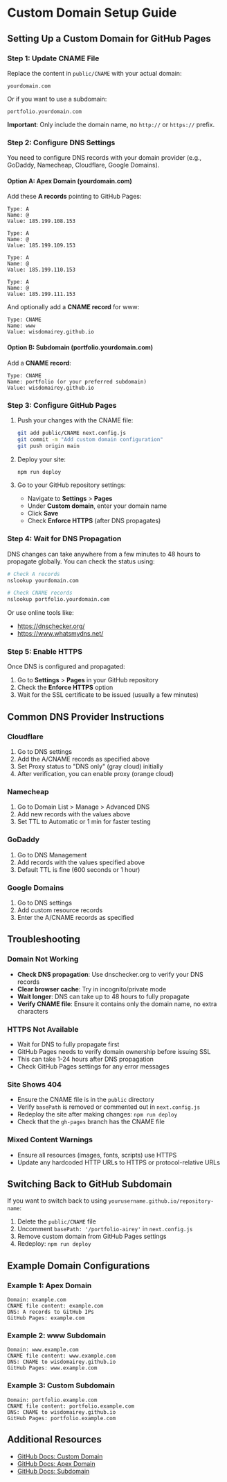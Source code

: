 # Custom Domain Setup Guide

## Setting Up a Custom Domain for GitHub Pages

### Step 1: Update CNAME File

Replace the content in `public/CNAME` with your actual domain:

```
yourdomain.com
```

Or if you want to use a subdomain:

```
portfolio.yourdomain.com
```

**Important**: Only include the domain name, no `http://` or `https://` prefix.

### Step 2: Configure DNS Settings

You need to configure DNS records with your domain provider (e.g., GoDaddy, Namecheap, Cloudflare, Google Domains).

#### Option A: Apex Domain (yourdomain.com)

Add these **A records** pointing to GitHub Pages:

```
Type: A
Name: @
Value: 185.199.108.153

Type: A
Name: @
Value: 185.199.109.153

Type: A
Name: @
Value: 185.199.110.153

Type: A
Name: @
Value: 185.199.111.153
```

And optionally add a **CNAME record** for www:

```
Type: CNAME
Name: www
Value: wisdomairey.github.io
```

#### Option B: Subdomain (portfolio.yourdomain.com)

Add a **CNAME record**:

```
Type: CNAME
Name: portfolio (or your preferred subdomain)
Value: wisdomairey.github.io
```

### Step 3: Configure GitHub Pages

1. Push your changes with the CNAME file:

   ```bash
   git add public/CNAME next.config.js
   git commit -m "Add custom domain configuration"
   git push origin main
   ```

2. Deploy your site:

   ```bash
   npm run deploy
   ```

3. Go to your GitHub repository settings:
   - Navigate to **Settings** > **Pages**
   - Under **Custom domain**, enter your domain name
   - Click **Save**
   - Check **Enforce HTTPS** (after DNS propagates)

### Step 4: Wait for DNS Propagation

DNS changes can take anywhere from a few minutes to 48 hours to propagate globally. You can check the status using:

```bash
# Check A records
nslookup yourdomain.com

# Check CNAME records
nslookup portfolio.yourdomain.com
```

Or use online tools like:

- https://dnschecker.org/
- https://www.whatsmydns.net/

### Step 5: Enable HTTPS

Once DNS is configured and propagated:

1. Go to **Settings** > **Pages** in your GitHub repository
2. Check the **Enforce HTTPS** option
3. Wait for the SSL certificate to be issued (usually a few minutes)

## Common DNS Provider Instructions

### Cloudflare

1. Go to DNS settings
2. Add the A/CNAME records as specified above
3. Set Proxy status to "DNS only" (gray cloud) initially
4. After verification, you can enable proxy (orange cloud)

### Namecheap

1. Go to Domain List > Manage > Advanced DNS
2. Add new records with the values above
3. Set TTL to Automatic or 1 min for faster testing

### GoDaddy

1. Go to DNS Management
2. Add records with the values specified above
3. Default TTL is fine (600 seconds or 1 hour)

### Google Domains

1. Go to DNS settings
2. Add custom resource records
3. Enter the A/CNAME records as specified

## Troubleshooting

### Domain Not Working

- **Check DNS propagation**: Use dnschecker.org to verify your DNS records
- **Clear browser cache**: Try in incognito/private mode
- **Wait longer**: DNS can take up to 48 hours to fully propagate
- **Verify CNAME file**: Ensure it contains only the domain name, no extra characters

### HTTPS Not Available

- Wait for DNS to fully propagate first
- GitHub Pages needs to verify domain ownership before issuing SSL
- This can take 1-24 hours after DNS propagation
- Check GitHub Pages settings for any error messages

### Site Shows 404

- Ensure the CNAME file is in the `public` directory
- Verify `basePath` is removed or commented out in `next.config.js`
- Redeploy the site after making changes: `npm run deploy`
- Check that the `gh-pages` branch has the CNAME file

### Mixed Content Warnings

- Ensure all resources (images, fonts, scripts) use HTTPS
- Update any hardcoded HTTP URLs to HTTPS or protocol-relative URLs

## Switching Back to GitHub Subdomain

If you want to switch back to using `yourusername.github.io/repository-name`:

1. Delete the `public/CNAME` file
2. Uncomment `basePath: '/portfolio-airey'` in `next.config.js`
3. Remove custom domain from GitHub Pages settings
4. Redeploy: `npm run deploy`

## Example Domain Configurations

### Example 1: Apex Domain

```
Domain: example.com
CNAME file content: example.com
DNS: A records to GitHub IPs
GitHub Pages: example.com
```

### Example 2: www Subdomain

```
Domain: www.example.com
CNAME file content: www.example.com
DNS: CNAME to wisdomairey.github.io
GitHub Pages: www.example.com
```

### Example 3: Custom Subdomain

```
Domain: portfolio.example.com
CNAME file content: portfolio.example.com
DNS: CNAME to wisdomairey.github.io
GitHub Pages: portfolio.example.com
```

## Additional Resources

- [GitHub Docs: Custom Domain](https://docs.github.com/en/pages/configuring-a-custom-domain-for-your-github-pages-site)
- [GitHub Docs: Apex Domain](https://docs.github.com/en/pages/configuring-a-custom-domain-for-your-github-pages-site/managing-a-custom-domain-for-your-github-pages-site#configuring-an-apex-domain)
- [GitHub Docs: Subdomain](https://docs.github.com/en/pages/configuring-a-custom-domain-for-your-github-pages-site/managing-a-custom-domain-for-your-github-pages-site#configuring-a-subdomain)
